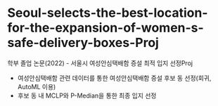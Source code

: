 # Seoul-selects-the-best-location-for-the-expansion-of-women-s-safe-delivery-boxes-Proj
학부 졸업 논문(2022) - 서울시 여성안심택배함 증설 최적 입지 선정Proj
- 여성안심택배함 관련 데이터를 통한 여성안심택배함 증설 후보 동 선정(회귀, AutoML 이용)
- 후보 동 내 MCLP와 P-Median을 통한 최종 입지 선정

